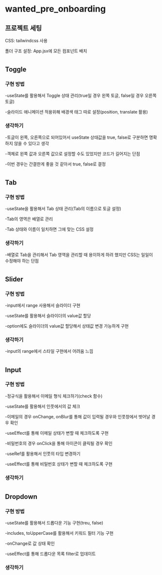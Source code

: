 # wanted_pre_onboarding
## 프로젝트 세팅
CSS: tailwindcss 사용

폴더 구조 설정: App.jsx에 모든 컴포넌트 배치
#
## Toggle

### 구현 방법
-useState를 활용해서 Toggle 상태 관리(true일 경우 왼쪽 토글, false일 경우 오른쪽 토글)

-슬라이드 애니메이션 적용위해 배경색 태그 따로 설정(position, translate 활용)

### 생각하기
-토글이 왼쪽, 오른쪽으로 되어있어서 useState 상태값을 true, false로 구분하면 명확하지 않을 수 있다고 생각

-객체로 왼쪽 값과 오른쪽 값으로 설정할 수도 있었지만 코드가 길어지는 단점

-이번 경우는 간결한게 좋을 것 같아서 true, false로 결정

#
## Tab

### 구현 방법
-useState을 활용해서 Tab 상태 관리(Tab의 이름으로 토글 설정)

-Tab의 영역은 배열로 관리

-Tab 상태와 이름이 일치하면 그에 맞는 CSS 설정

### 생각하기
-배열로 Tab을 관리해서 Tab 영역을 관리할 때 용이하게 하려 했지만 CSS는 일일이 수정해야 하는 단점

#
## Slider

### 구현 방법
-input에서 range 사용해서 슬라이더 구현

-useState를 활용해서 슬라이더의 value값 할당

-option에도 슬라이더의 value값 할당해서 상태값 변경 가능하게 구현

### 생각하기
-input의 range에서 스타일 구현에서 어려움 느낌

#
## Input

### 구현 방법
-정규식을 활용해서 이메일 형식 체크하기(check 함수)

-useState를 활용해서 인풋에서의 값 체크

-이메일의 경우 onChange, onBlur를 통해 값이 입력될 경우와 인풋창에서 벗어날 경우 확인

-useEffect를 통해 이메일 상태가 변할 때 체크하도록 구현

-비밀번호의 경우 onClick을 통해 아이콘이 클릭될 경우 확인

-useRef를 활용해서 인풋의 타입 변경하기

-useEffect를 통해 비밀번호 상태가 변할 때 체크하도록 구현

### 생각하기


#
## Dropdown

### 구현 방법
-useState를 활용해서 드롭다운 기능 구현(treu, false)

-includes, toUpperCase를 활용해서 키워드 필터 기능 구현

-onChange로 값 상태 확인

-useEffect를 통해 드롭다운 목록 filter로 업데이트

### 생각하기